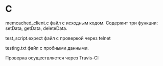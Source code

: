 # C
memcached_client.c  файл с исходным кодом. Содержит три функции: setData, getData, deleteData. 

test_script.expect  файл с проверкой через telnet

testing.txt  файл с пробными данными.


Проверка осуществляется через Travis-CI
